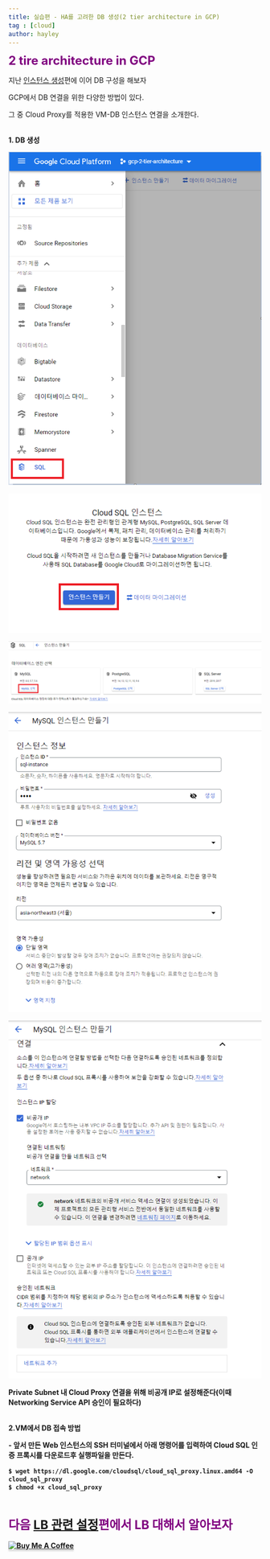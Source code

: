 ```yaml
---
title: 실습편 - HA를 고려한 DB 생성(2 tier architecture in GCP)
tag : [cloud]
author: hayley
---
```


<font size="5" color="purple"><b>2 tire architecture in GCP</b></font>
<p> 지난 <a href="https://hayleyshim.github.io/blog/gcp4">인스턴스 생성</a>편에 이어 DB 구성을 해보자
<p> GCP에서 DB 연결을 위한 다양한 방법이 있다.  
<p> 그 중 Cloud Proxy를 적용한 VM-DB 인스턴스 연결을 소개한다.
<br>
<br>  
<p><b>1. DB 생성
<p><img src="https://github.com/hayleyshim/hayleyshim.github.io/blob/master/assets/images/projects/sql1.PNG?raw=true">
<p><img src="https://github.com/hayleyshim/hayleyshim.github.io/blob/master/assets/images/projects/sql2.PNG?raw=true">
<p><img src="https://github.com/hayleyshim/hayleyshim.github.io/blob/master/assets/images/projects/sql3.PNG?raw=true">
<p><img src="https://github.com/hayleyshim/hayleyshim.github.io/blob/master/assets/images/projects/sql4.PNG?raw=true">
<p><img src="https://github.com/hayleyshim/hayleyshim.github.io/blob/master/assets/images/projects/sql5.PNG?raw=true">
<p>Private Subnet 내 Cloud Proxy 연결을 위해 비공개 IP로 설정해준다(이때 Networking Service API 승인이 필요하다)   
<br> 
<br>
<p>2.VM에서 DB 접속 방법  
<p>- 앞서 만든 Web 인스턴스의 SSH 터미널에서 아래 명령어를 입력하여 Cloud SQL 인증 프록시를 다운로드후 실행파일을 만든다.
<p><pre><code>$ wget https://dl.google.com/cloudsql/cloud_sql_proxy.linux.amd64 -O cloud_sql_proxy
$ chmod +x cloud_sql_proxy</code></pre>
<p>  
<br>  
<br>
<font size="5" color="purple"><b>다음 <a href="https://hayleyshim.github.io/blog/gcp6">LB 관련 설정</a>편에서 LB 대해서 알아보자</b></font>
<br>
<br>
<a href="https://www.buymeacoffee.com/yhshim17" target="_blank"><img src="https://www.buymeacoffee.com/assets/img/custom_images/orange_img.png" alt="Buy Me A Coffee" style="height: 41px !important;width: 174px !important;box-shadow: 0px 3px 2px 0px rgba(190, 190, 190, 0.5) !important;-webkit-box-shadow: 0px 3px 2px 0px rgba(190, 190, 190, 0.5) !important;" ></a>  
